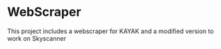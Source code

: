 # WebScraper
This project includes a webscraper for KAYAK and a modified version to work on Skyscanner
